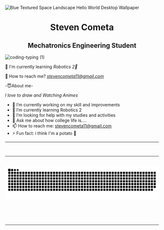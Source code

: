 
![Blue Textured Space Landscape Hello World Desktop Wallpaper](https://github.com/StevenSMC/StevenSMC/assets/157485602/453f9c1b-dfba-4f76-96b6-6e8aa2d62c1e)
<h1 align="center">Steven Cometa</h1>
<h2 align="center">Mechatronics Engineering Student</h2>

![coding-typing (1)](https://github.com/StevenSMC/StevenSMC/assets/157485602/da3636d3-163c-47f8-9cf7-e360553e7c0e)





📖 I'm currently learning *Robotics 2🤖*

📨 How to reach me? *stevencometa11@gmail.com*

-😇About me-

  *I love to draw and Watching Animes*
  
- 🔭 I’m currently working on my skill and improvements 
- 🌱 I’m currently learning Robotics 2 
- 🤔 I’m looking for help with my studies and activities 
- 💬 Ask me about how college life is....
- 📫 How to reach me: stevencometa11@gmail.com
- ⚡ Fun fact: i think I'm a potato 🥔


</p>
 <hr/>
 

<br/>
<hr/>

<div align="center">
  
  <br>
  <img alt="snake eating my contributions" src="https://raw.githubusercontent.com/salesp07/salesp07/output/github-contribution-grid-snake.svg" />
  
  <br/><br/><br/>
</div>

<hr/>

<br/>


